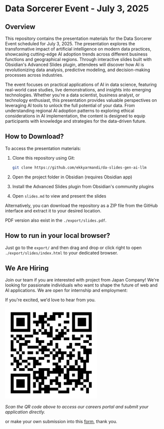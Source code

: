 # Data Sorcerer Event - July 3, 2025

## Overview

This repository contains the presentation materials for the Data Sorcerer Event scheduled for July 3, 2025. The presentation explores the transformative impact of artificial intelligence on modern data practices, showcasing cutting-edge AI adoption trends across different business functions and geographical regions. Through interactive slides built with Obsidian's Advanced Slides plugin, attendees will discover how AI is revolutionizing data analysis, predictive modeling, and decision-making processes across industries.

The event focuses on practical applications of AI in data science, featuring real-world case studies, live demonstrations, and insights into emerging technologies. Whether you're a data scientist, business analyst, or technology enthusiast, this presentation provides valuable perspectives on leveraging AI tools to unlock the full potential of your data. From understanding regional AI adoption patterns to exploring ethical considerations in AI implementation, the content is designed to equip participants with knowledge and strategies for the data-driven future.

## How to Download?

To access the presentation materials:

1. Clone this repository using Git:
   ```bash
   git clone https://github.com/ekkyarmandi/da-slides-gen-ai-llm
   ```

2. Open the project folder in Obsidian (requires Obsidian app)
3. Install the Advanced Slides plugin from Obsidian's community plugins
4. Open `slides.md` to view and present the slides

Alternatively, you can download the repository as a ZIP file from the GitHub interface and extract it to your desired location.

PDF version also exist in the `./export/slides.pdf`.

## How to run in your local browser?

Just go to the `export/` and then drag and drop or click right to open `./export/slides/index.html` to your dedicated browser.

## We Are Hiring

Join our team if you are interested with project from Japan Company! We're looking for passionate individuals who want to shape the future of web and AI applications. We are open for internship and employment:

If you're excited, we'd love to hear from you.

<img src="assets/qr-code.png" alt="Scan to Apply" width="300">

*Scan the QR code above to access our careers portal and submit your application directly.*

or make your own submission into this [form](https://forms.gle/DFWezEoctT4StXYa6), thank you.